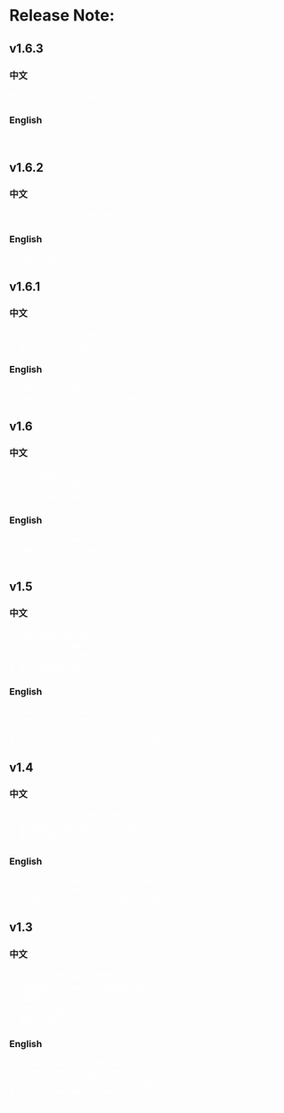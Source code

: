 
# Release Note:

## v1.6.3
### 中文
<font color=white> 修复下单功能中闪退的bug </font>  

### English
<font color=white> fix crash bug when place order </font> 

## v1.6.2
### 中文
<font color=white> 修复下单功能，部分代币闪退的bug </font>  

### English
<font color=white> fix crash bug when place order </font>  

## v1.6.1
### 中文
<font color=white> 1. 新增代币过滤的新闻聚合及阅读功能 </font>  
<font color=white> 2. 多处UI的修复及改进 </font>

### English
<font color=white> 1. Add news integration and reading feature according to different tokens </font>  
<font color=white> 2. Improve many UI display features </font>

## v1.6
### 中文
<font color=white> 1. 新增新闻聚合及阅读功能 </font>  
<font color=white> 2. 实现原生市场交易功能 </font>  
<font color=white> 3. 多处UI的修复及改进 </font>  

### English
<font color=white> 1. Add news integration and reading feature </font>  
<font color=white> 2. Implement native function of market trade feature </font>  
<font color=white> 3. Fix and improve many UI display features </font>  

## v1.5
### 中文
<font color=white> 1. 新增转账地址簿功能 </font>  
<font color=white> 2. 新增空投领取功能 </font>  
<font color=white> 3. 新增APP更新内容提示功能 </font>  
<font color=white> 4. 多处UI的修复及改进 </font>  

### English
<font color=white> 1. Add transfer contact book feature </font>  
<font color=white> 2. Add LRN claim airdrop feature </font>  
<font color=white> 3. Add release note display feature </font>  
<font color=white> 4. Fix and improve many UI display features </font>  

## v1.4
### 中文
<font color=white> 1. 实现原生的P2P交易功能（场外交易功能）</font>  
<font color=white> 2. 更加安全及完善的助记词保存功能 </font>  
<font color=white> 3. 多处UI的修复及改进 </font>  

### English
<font color=white> 1. Implement native function of P2P trade feature </font>  
<font color=white> 2. More security mnemonic word processing </font>  
<font color=white> 3. Fix and improve many UI display features </font>  

## v1.3
### 中文
<font color=white>  1. 完善并改进微信第三方登录功能 </font>  
<font color=white>  2. 实现原生的eth <-> weth 的转换功能 </font>  
<font color=white>  3. 完善繁体中文的语言支持 </font>  
<font color=white>  4. 增加首页动画效果 </font>  
<font color=white>  5. 多处UI的修复及改进 </font>  

### English
<font color=white>  1. Improve third party (WeChat) login feature </font>  
<font color=white>  2. Complete native code of convert function </font>  
<font color=white>  3. Improve traditional Chinese language support </font>  
<font color=white>  4. Add Logo animation to splash screen </font>  
<font color=white>  5. Fix and improve many UI display features </font>  

